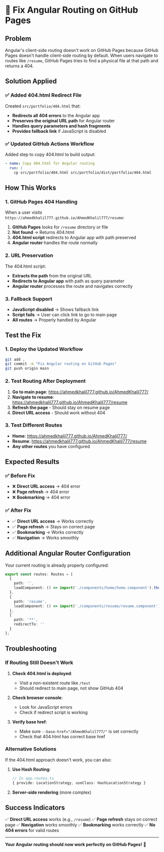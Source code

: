 # 🔧 Fix Angular Routing on GitHub Pages

## Problem
Angular's client-side routing doesn't work on GitHub Pages because GitHub Pages doesn't handle client-side routing by default. When users navigate to routes like `/resume`, GitHub Pages tries to find a physical file at that path and returns a 404.

## Solution Applied

### ✅ **Added 404.html Redirect File**
Created `src/portfolio/404.html` that:
- **Redirects all 404 errors** to the Angular app
- **Preserves the original URL path** for Angular router
- **Handles query parameters and hash fragments**
- **Provides fallback link** if JavaScript is disabled

### ✅ **Updated GitHub Actions Workflow**
Added step to copy 404.html to build output:
```yaml
- name: Copy 404.html for Angular routing
  run: |
    cp src/portfolio/404.html src/portfolio/dist/portfolio/404.html
```

## How This Works

### **1. GitHub Pages 404 Handling**
When a user visits `https://ahmedkhalil777.github.io/AhmedKhalil777/resume`:
1. **GitHub Pages** looks for `/resume` directory or file
2. **Not found** → Returns 404.html
3. **404.html script** redirects to Angular app with path preserved
4. **Angular router** handles the route normally

### **2. URL Preservation**
The 404.html script:
- **Extracts the path** from the original URL
- **Redirects to Angular app** with path as query parameter
- **Angular router** processes the route and navigates correctly

### **3. Fallback Support**
- **JavaScript disabled** → Shows fallback link
- **Script fails** → User can click link to go to main page
- **All routes** → Properly handled by Angular

## Test the Fix

### **1. Deploy the Updated Workflow**
```bash
git add .
git commit -m "Fix Angular routing on GitHub Pages"
git push origin main
```

### **2. Test Routing After Deployment**
1. **Go to main page**: https://ahmedkhalil777.github.io/AhmedKhalil777/
2. **Navigate to resume**: https://ahmedkhalil777.github.io/AhmedKhalil777/resume
3. **Refresh the page** - Should stay on resume page
4. **Direct URL access** - Should work without 404

### **3. Test Different Routes**
- **Home**: https://ahmedkhalil777.github.io/AhmedKhalil777/
- **Resume**: https://ahmedkhalil777.github.io/AhmedKhalil777/resume
- **Any other routes** you have configured

## Expected Results

### **✅ Before Fix**
- ❌ **Direct URL access** → 404 error
- ❌ **Page refresh** → 404 error
- ❌ **Bookmarking** → 404 error

### **✅ After Fix**
- ✅ **Direct URL access** → Works correctly
- ✅ **Page refresh** → Stays on correct page
- ✅ **Bookmarking** → Works correctly
- ✅ **Navigation** → Works smoothly

## Additional Angular Router Configuration

Your current routing is already properly configured:
```typescript
export const routes: Routes = [
  {
    path: '',
    loadComponent: () => import('./components/home/home.component').then(m => m.HomeComponent)
  },
  {
    path: 'resume',
    loadComponent: () => import('./components/resume/resume.component').then(m => m.ResumeComponent)
  },
  {
    path: '**',
    redirectTo: ''
  }
];
```

## Troubleshooting

### **If Routing Still Doesn't Work**

1. **Check 404.html is deployed**:
   - Visit a non-existent route like `/test`
   - Should redirect to main page, not show GitHub 404

2. **Check browser console**:
   - Look for JavaScript errors
   - Check if redirect script is working

3. **Verify base href**:
   - Make sure `--base-href="/AhmedKhalil777/"` is set correctly
   - Check that 404.html has correct base href

### **Alternative Solutions**

If the 404.html approach doesn't work, you can also:

1. **Use Hash Routing**:
   ```typescript
   // In app.routes.ts
   { provide: LocationStrategy, useClass: HashLocationStrategy }
   ```

2. **Server-side rendering** (more complex)

## Success Indicators

✅ **Direct URL access** works (e.g., `/resume`)
✅ **Page refresh** stays on correct page
✅ **Navigation** works smoothly
✅ **Bookmarking** works correctly
✅ **No 404 errors** for valid routes

---

**Your Angular routing should now work perfectly on GitHub Pages!** 🎉
